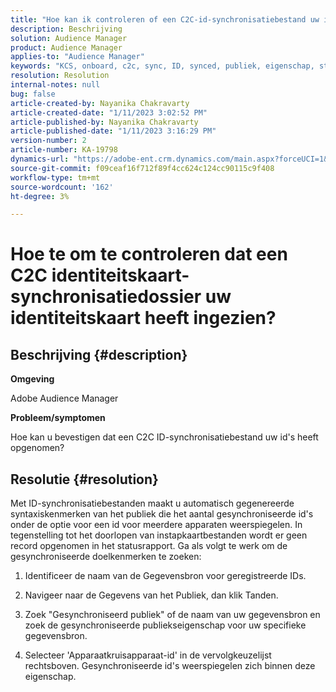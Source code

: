 ```yaml
---
title: "Hoe kan ik controleren of een C2C-id-synchronisatiebestand uw id's heeft opgenomen?"
description: Beschrijving
solution: Audience Manager
product: Audience Manager
applies-to: "Audience Manager"
keywords: "KCS, onboard, c2c, sync, ID, synced, publiek, eigenschap, status, rapport"
resolution: Resolution
internal-notes: null
bug: false
article-created-by: Nayanika Chakravarty
article-created-date: "1/11/2023 3:02:52 PM"
article-published-by: Nayanika Chakravarty
article-published-date: "1/11/2023 3:16:29 PM"
version-number: 2
article-number: KA-19798
dynamics-url: "https://adobe-ent.crm.dynamics.com/main.aspx?forceUCI=1&pagetype=entityrecord&etn=knowledgearticle&id=8e25c401-c191-ed11-aad1-6045bd006e5a"
source-git-commit: f09ceaf16f712f89f4cc624c124cc90115c9f408
workflow-type: tm+mt
source-wordcount: '162'
ht-degree: 3%

---
```


# Hoe te om te controleren dat een C2C identiteitskaart- synchronisatiedossier uw identiteitskaart heeft ingezien?

## Beschrijving {#description}


<b>Omgeving</b>

Adobe Audience Manager

<b>Probleem/symptomen</b>

Hoe kan u bevestigen dat een C2C ID-synchronisatiebestand uw id&#39;s heeft opgenomen?




## Resolutie {#resolution}


Met ID-synchronisatiebestanden maakt u automatisch gegenereerde syntaxiskenmerken van het publiek die het aantal gesynchroniseerde id&#39;s onder de optie voor een id voor meerdere apparaten weerspiegelen. In tegenstelling tot het doorlopen van instapkaartbestanden wordt er geen record opgenomen in het statusrapport. Ga als volgt te werk om de gesynchroniseerde doelkenmerken te zoeken:

1) Identificeer de naam van de Gegevensbron voor geregistreerde IDs.

2) Navigeer naar de Gegevens van het Publiek, dan klik Tanden.

3) Zoek &quot;Gesynchroniseerd publiek&quot; of de naam van uw gegevensbron en zoek de gesynchroniseerde publiekseigenschap voor uw specifieke gegevensbron.

4) Selecteer &#39;Apparaatkruisapparaat-id&#39; in de vervolgkeuzelijst rechtsboven. Gesynchroniseerde id&#39;s weerspiegelen zich binnen deze eigenschap.
